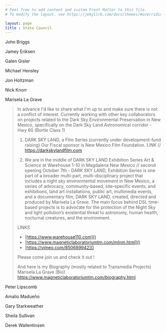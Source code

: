 ```yaml
---
# Feel free to add content and custom Front Matter to this file.
# To modify the layout, see https://jekyllrb.com/docs/themes/#overriding-theme-defaults

layout: page
title : State Council
---
```


John Briggs

Jamey Eriksen

Galen Gisler

Michael Hensley

Jon Holtzman

Nick Knorr

Marisela La Grave

>In advance I'd like to share what I'm up to and make sure there is not a conflict of interest.
>Currently working with other key collaborators on projects related to the Dark Sky Environmental Preservation in New Mexico,
>specifically on the Dark Sky Land Astronomical corridor - Hwy 60 (Bortle Class 1) 
>
>1.  DARK SKY LAND, a Film Series (currently under development-fund raising) 
>Our Fiscal sponsor is New Mexico Film Foundation. 
>LINK // https://darkskylandfilm.com
> 
>2. We are in the middle of DARK SKY LAND Exhibition Series Art & Science
>at Warehouse 1-10 in Magdalena New Mexico // second opening October 7th - 
>DARK SKY LAND, Exhibition Series is one part of a broader multi-part, multi-disciplinary project that includes a night sky environmental movement in New Mexico, a series of advocacy, community-based, site-specific events, and exhibitions, land art installations, public art, multimedia events, and a documentary film, DARK SKY LAND, created, directed and produced by Marisela La Grave. 
>The main focus behind DSL time-based projects is to advocate for the protection of the Night Sky and light pollution’s existential threat to astronomy, human health, nocturnal creatures, and the environment.
>
>LINKS 
>- [https://www.warehouse110.com]()
>- [https://www.magneticlaboratoriumtm.com/mlnm.html]()
>- [https://vimeo.com/850689942]()
>
>Please come join us and check it out !
>
>
>And here is my Biography (mostly related to Transmedia Projects)
>Marisela La Grave (Bio)
>https://www.magneticlaboratoriumtm.com/biography.html


Peter Lipscomb

Amalio Madueño

Gary Starkweather

Sheila Sullivan

Derek Wallentinsen


